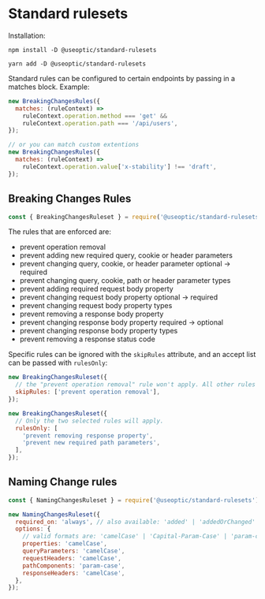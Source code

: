 # Standard rulesets

Installation:

```
npm install -D @useoptic/standard-rulesets
```

```
yarn add -D @useoptic/standard-rulesets
```

Standard rules can be configured to certain endpoints by passing in a matches block. Example:

```javascript
new BreakingChangesRules({
  matches: (ruleContext) =>
    ruleContext.operation.method === 'get' &&
    ruleContext.operation.path === '/api/users',
});

// or you can match custom extentions
new BreakingChangesRules({
  matches: (ruleContext) =>
    ruleContext.operation.value['x-stability'] !== 'draft',
});
```

## Breaking Changes Rules

```javascript
const { BreakingChangesRuleset } = require('@useoptic/standard-rulesets');
```

The rules that are enforced are:

- prevent operation removal
- prevent adding new required query, cookie or header parameters
- prevent changing query, cookie, or header parameter optional -> required
- prevent changing query, cookie, path or header parameter types
- prevent adding required request body property
- prevent changing request body property optional -> required
- prevent changing request body property types
- prevent removing a response body property
- prevent changing response body property required -> optional
- prevent changing response body property types
- prevent removing a response status code

Specific rules can be ignored with the `skipRules` attribute, and an accept list can be passed with `rulesOnly`:

```javascript
new BreakingChangesRuleset({
  // the "prevent operation removal" rule won't apply. All other rules apply.
  skipRules: ['prevent operation removal'],
});

new BreakingChangesRuleset({
  // Only the two selected rules will apply.
  rulesOnly: [
    'prevent removing response property',
    'prevent new required path parameters',
  ],
});
```

## Naming Change rules

```javascript
const { NamingChangesRuleset } = require('@useoptic/standard-rulesets');
```

```javascript
new NamingChangesRuleset({
  required_on: 'always', // also available: 'added' | 'addedOrChanged'
  options: {
    // valid formats are: 'camelCase' | 'Capital-Param-Case' | 'param-case' | 'PascalCase' | 'snake_case'
    properties: 'camelCase',
    queryParameters: 'camelCase',
    requestHeaders: 'camelCase',
    pathComponents: 'param-case',
    responseHeaders: 'camelCase',
  },
});
```
